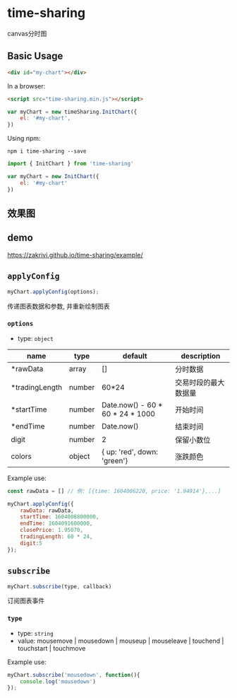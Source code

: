 # time-sharing

canvas分时图


## Basic Usage

```html
<div id="my-chart"></div>
```

In a browser:

```html
<script src="time-sharing.min.js"></script>
```
```javascript
var myChart = new timeSharing.InitChart({
    el: '#my-chart',
})
```

Using npm:

```shell
npm i time-sharing --save
```
```javascript
import { InitChart } from 'time-sharing'

var myChart = new InitChart({
    el: '#my-chart'
})
```

## 效果图

## demo

<https://zakrivi.github.io/time-sharing/example/>


## `applyConfig`

```js
myChart.applyConfig(options);
```

传递图表数据和参数, 并重新绘制图表

### <a id="dir">`options`</a>
* type: `object`

|name|type|default| description|
|-----|---|--------|----|
| *rawData | array | [] | 分时数据 |
| *tradingLength | number | 60*24 | 交易时段的最大数据量 |
| *startTime | number | Date.now() - 60 * 60 * 24 * 1000 | 开始时间 |
| *endTime | number | Date.now() | 结束时间 |
| digit | number | 2 | 保留小数位 |
| colors | object | { up: 'red', down: 'green'} | 涨跌颜色 |

Example use:

```js
const rawData = [] // 例: [{time: 1604006220, price: '1.94914'},...]

myChart.applyConfig({
    rawData: rawData, 
    startTime: 1604008800000, 
    endTime: 1604091600000,
    closePrice: 1.95070,
    tradingLength: 60 * 24, 
    digit:5
});
```

## `subscribe`

```javascript
myChart.subscribe(type, callback)
```

订阅图表事件

### <a id="dir">`type`</a>
* type: `string`
* value: mousemove | mousedown | mouseup | mouseleave | touchend | touchstart | touchmove

Example use:

```js
myChart.subscribe('mousedown', function(){
    console.log('mousedown')
});
```